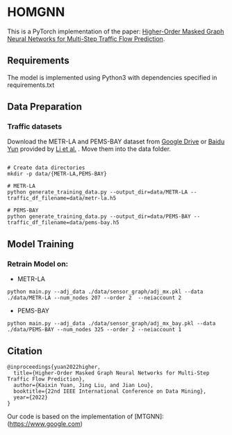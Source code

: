 # HOMGNN
This is a PyTorch implementation of the paper: [Higher-Order Masked Graph Neural Networks for Multi-Step Traffic Flow Prediction](https://www.google.com). 

## Requirements
The model is implemented using Python3 with dependencies specified in requirements.txt
## Data Preparation

### Traffic datasets
Download the METR-LA and PEMS-BAY dataset from [Google Drive](https://drive.google.com/open?id=10FOTa6HXPqX8Pf5WRoRwcFnW9BrNZEIX) or [Baidu Yun](https://pan.baidu.com/s/14Yy9isAIZYdU__OYEQGa_g) provided by [Li et al.](https://github.com/liyaguang/DCRNN.git) . Move them into the data folder. 

```

# Create data directories
mkdir -p data/{METR-LA,PEMS-BAY}

# METR-LA
python generate_training_data.py --output_dir=data/METR-LA --traffic_df_filename=data/metr-la.h5

# PEMS-BAY
python generate_training_data.py --output_dir=data/PEMS-BAY --traffic_df_filename=data/pems-bay.h5

```

## Model Training

### Retrain Model on:
* METR-LA

```
python main.py --adj_data ./data/sensor_graph/adj_mx.pkl --data ./data/METR-LA --num_nodes 207 --order 2  --neiaccount 2

```
* PEMS-BAY

```
python main.py --adj_data ./data/sensor_graph/adj_mx_bay.pkl --data ./data/PEMS-BAY --num_nodes 325 --order 2 --neiaccount 1

```

## Citation

```
@inproceedings{yuan2022higher,
  title={Higher-Order Masked Graph Neural Networks for Multi-Step Traffic Flow Prediction},
  author={Kaixin Yuan, Jing Liu, and Jian Lou},
  booktitle={22nd IEEE International Conference on Data Mining},
  year={2022}
}
```
Our code is based on the implementation of [MTGNN]:(https://www.google.com)
